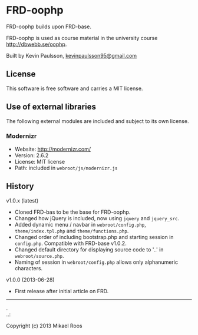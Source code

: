 FRD-oophp
=========

FRD-oophp builds upon FRD-base.

FRD-oophp is used as course material in the university course http://dbwebb.se/oophp.

Built by Kevin Paulsson, kevinpaulsson95@gmail.com



License 
------------------

This software is free software and carries a MIT license.



Use of external libraries
-----------------------------------

The following external modules are included and subject to its own license.



### Modernizr
* Website: http://modernizr.com/
* Version: 2.6.2
* License: MIT license 
* Path: included in `webroot/js/modernizr.js`



History
-----------------------------------


v1.0.x (latest)

* Cloned FRD-bas to be the base for FRD-oophp.
* Changed how jQuery is included, now using `jquery` and `jquery_src`.
* Added dynamic menu / navbar in `webroot/config.php`, `theme/index.tpl.php` and `theme/functions.php`.
* Changed order of including bootstrap.php and starting session in `config.php`. Compatible with FRD-base v1.0.2.
* Changed default directory for displaying source code to '..' in `webroot/source.php`.
* Naming of session in `webroot/config.php` allows only alphanumeric characters.


v1.0.0 (2013-06-28)

* First release after initial article on FRD.



------------------
 .  
..:

Copyright (c) 2013 Mikael Roos




